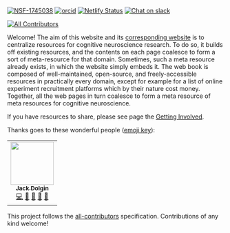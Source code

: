 [![NSF-1745038](https://img.shields.io/badge/NSF-1745038-blue.svg)](https://nsf.gov/awardsearch/showAward?AWD_ID=1745038) [![orcid](https://img.shields.io/badge/orcid-0000--0002--6451--4663-brightgreen.svg?logo=orcid)](https://orcid.org/0000-0002-6451-4663) [![Netlify Status](https://api.netlify.com/api/v1/badges/fd38e6ab-2fb3-4f4f-9313-e5b1313248a0/deploy-status)](https://app.netlify.com/sites/meta-meta-resources/deploys) [![Chat on slack](https://img.shields.io/badge/slack-join-ff69b4.svg?logo=slack)](https://join.slack.com/t/meta-meta-resources/shared_invite/zt-gr6x1i0k-~VmpJAZPfXKugXEHhajX2g)
<!-- ALL-CONTRIBUTORS-BADGE:START - Do not remove or modify this section -->
[![All Contributors](https://img.shields.io/badge/all_contributors-1-orange.svg?style=flat-square)](#contributors-)
<!-- ALL-CONTRIBUTORS-BADGE:END -->

Welcome! The aim of this website and its [corresponding website](https://meta-meta-resources.org) is to centralize resources for cognitive neuroscience research. To do so, it builds off existing resources, and the contents on each page coalesce to form a sort of meta-resource for that domain. Sometimes, such a meta resource already exists, in which the website simply embeds it. The web book is composed of well-maintained, open-source, and freely-accessible resources in practically every domain, except for example for a list of online experiment recruitment platforms which by their nature cost money. Together, all the web pages in turn coalesce to form a meta resource of meta resources for cognitive neuroscience.

If you have resources to share, please see page the [Getting Involved](https://meta-meta-resources.org/contributing/getting-involved).


Thanks goes to these wonderful people ([emoji key](https://allcontributors.org/docs/en/emoji-key)):

<!-- ALL-CONTRIBUTORS-LIST:START - Do not remove or modify this section -->
<!-- prettier-ignore-start -->
<!-- markdownlint-disable -->
<table>
  <tr>
    <td align="center"><a href="http://jackdolgin.org"><img src="https://avatars0.githubusercontent.com/u/29798528?v=4" width="100px;" alt=""/><br /><sub><b>Jack Dolgin</b></sub></a><br /><a href="https://github.com/Meta-Meta-Resources/Meta-Meta-Resources/commits?author=jackdolgin" title="Code">💻</a> <a href="#design-jackdolgin" title="Design">🎨</a> <a href="https://github.com/Meta-Meta-Resources/Meta-Meta-Resources/commits?author=jackdolgin" title="Documentation">📖</a> <a href="#ideas-jackdolgin" title="Ideas, Planning, & Feedback">🤔</a> <a href="#projectManagement-jackdolgin" title="Project Management">📆</a></td>
  </tr>
</table>

<!-- markdownlint-enable -->
<!-- prettier-ignore-end -->
<!-- ALL-CONTRIBUTORS-LIST:END -->

This project follows the [all-contributors](https://github.com/all-contributors/all-contributors) specification. Contributions of any kind welcome!
